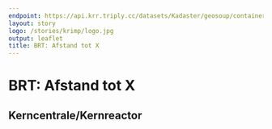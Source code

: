 ```yaml
---
endpoint: https://api.krr.triply.cc/datasets/Kadaster/geosoup/containers/endpoint/sparql
layout: story
logo: /stories/krimp/logo.jpg
output: leaflet
title: BRT: Afstand tot X
---
```


# BRT: Afstand tot X

<div data-query></div>
<script type="text/javascript" src="script.js">
</script>

## Kerncentrale/Kernreactor
<!--
<div data-query data-query-sparql="maximum.rq"></div>
<div data-query data-query-sparql="thematische_kaart.rq"></div>
<img src="brt-Elektriciteitscentrale.png">
-->
